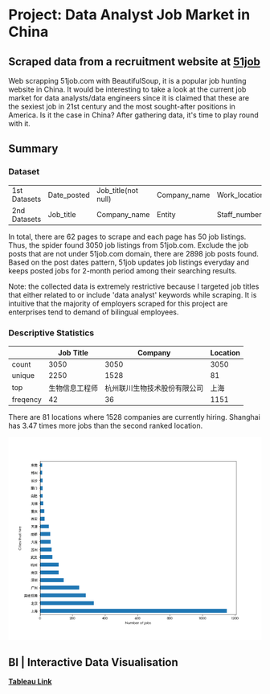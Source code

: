 # Project: Data Analyst Job Market in China 
## Scraped data from a recruitment website at [51job](https://www.51job.com)

Web scrapping 51job.com with BeautifulSoup, it is a popular job hunting website in China. It would be interesting to take a look at the current job market for data analysts/data engineers since it is claimed that these are the sexiest job in 21st century and the most sought-after positions in America. Is it the case in China? After gathering data, it's time to play round with it. 


## Summary
### Dataset

|             |             |                     |              |               |              |                    |
| ------------| ------------|---------------------|--------------|---------------|--------------|--------------------|
| 1st Datasets| Date_posted | Job_title(not null) | Company_name | Work_location | Minimum_pay  |                    |
| 2nd Datasets| Job_title   | Company_name        | Entity       | Staff_number  | Industry     | Job_responsibility |
 


In total, there are 62 pages to scrape and each page has 50 job listings. Thus, the spider found 3050 job listings from 51job.com. Exclude the job posts that are not under 51job.com domain, there are 2898 job posts found. Based on the post dates pattern, 51job updates job listings everyday and keeps posted jobs for 2-month period among their searching results.



Note: the collected data is extremely restrictive because I targeted job titles that either related to or include 'data analyst' keywords while scraping. It is intuitive that the majority of employers scraped for this project are enterprises tend to demand of bilingual employees.

### Descriptive Statistics

|              |Job Title      |Company       |Location    |
| ------------ | ------------- | ------------ | ---------- |
| count        | 3050          | 3050         | 3050       |
| unique       | 2250          | 1528         | 81         |
| top          | 生物信息工程师   | 杭州联川生物技术股份有限公司 | 上海       |
| freqency     | 42            | 36           | 1151       |

There are 81 locations where 1528 companies are currently hiring.
Shanghai has 3.47 times more jobs than the second ranked location.

![Image of Jobs in Top Hiring Cities ](https://github.com/kailichou/beautifulsoup_51job_project/blob/master/Datasets/cities.png)




## BI | Interactive Data Visualisation

**[Tableau Link](https://public.tableau.com/profile/kaili8237#!/vizhome/DataAnalystsAnalystsJobMarketinChina/DataAnalystsJobMarketinChina?publish=yes)**

